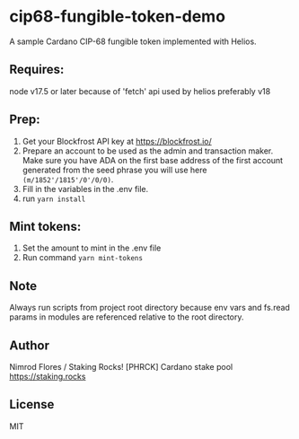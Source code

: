 # cip68-fungible-token-demo

A sample Cardano CIP-68 fungible token implemented with Helios.

## Requires:
node v17.5 or later because of 'fetch' api used by helios
preferably v18

## Prep:
1. Get your Blockfrost API key at https://blockfrost.io/
1. Prepare an account to be used as the admin and transaction maker. Make sure you have ADA on the first base address of the first account generated from the seed phrase you will use here `(m/1852'/1815'/0'/0/0)`.
1. Fill in the variables in the .env file.
1. run `yarn install`

## Mint tokens:
1. Set the amount to mint in the .env file
1. Run command `yarn mint-tokens`

## Note
Always run scripts from project root directory because env vars and fs.read params in modules are referenced relative to the root directory.


## Author
Nimrod Flores / Staking Rocks! [PHRCK] Cardano stake pool
https://staking.rocks

## License
MIT